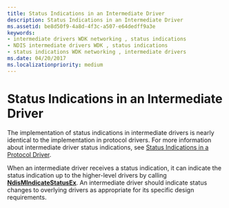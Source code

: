 ```yaml
---
title: Status Indications in an Intermediate Driver
description: Status Indications in an Intermediate Driver
ms.assetid: be8d50f9-4a8d-4f3c-a507-e64dedff9a3e
keywords:
- intermediate drivers WDK networking , status indications
- NDIS intermediate drivers WDK , status indications
- status indications WDK networking , intermediate drivers
ms.date: 04/20/2017
ms.localizationpriority: medium
---
```


# Status Indications in an Intermediate Driver





The implementation of status indications in intermediate drivers is nearly identical to the implementation in protocol drivers. For more information about intermediate driver status indications, see [Status Indications in a Protocol Driver](status-indications-in-a-protocol-driver.md).

When an intermediate driver receives a status indication, it can indicate the status indication up to the higher-level drivers by calling [**NdisMIndicateStatusEx**](https://msdn.microsoft.com/library/windows/hardware/ff563600). An intermediate driver should indicate status changes to overlying drivers as appropriate for its specific design requirements.

 

 





